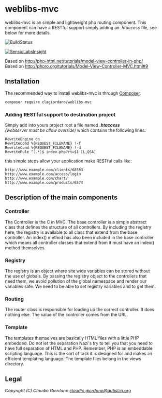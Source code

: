 ﻿# weblibs-mvc
weblibs-mvc is an simple and lightweight php routing component.
This component can have a RESTful support simply adding an *.htaccess* file, see below for more details.

![BuildStatus](https://travis-ci.org/clagiordano/weblibs-mvc.svg?branch=master)

[![SensioLabsInsight](https://insight.sensiolabs.com/projects/336cc1e2-157e-456c-85ba-7f105683fb80/big.png)](https://insight.sensiolabs.com/projects/336cc1e2-157e-456c-85ba-7f105683fb80)

Based on http://php-html.net/tutorials/model-view-controller-in-php/<br />
Based on http://phpro.org/tutorials/Model-View-Controller-MVC.html#9

## Installation
The recommended way to install weblibs-mvc is through [Composer](https://getcomposer.org).
```bash
composer require clagiordano/weblibs-mvc
```

### Adding RESTful support to destination project
Simply add into yours project root a file named ***.htaccess*** <br />
*(webserver must be allow override)* which contains the following lines:
```apacheconf
RewriteEngine on
RewriteCond %{REQUEST_FILENAME} !-f
RewriteCond %{REQUEST_FILENAME} !-d
RewriteRule ^(.*)$ index.php?rt=$1 [L,QSA]
```

this simple steps allow your application make RESTful calls like:

```http
http://www.example.com/clients/68563
http://www.example.com/access/login
http://www.example.com/chart/
http://www.example.com/products/6574
```

## Description of the main components

### Controller
The Controller is the C in MVC.
The base controller is a simple abstract class that defines the
structure of all controllers.
By including the registry here, the registry is available to all class
that extend from the base controller. An index() method has also been
included in the base controller which means all controller classes that
extend from it must have an index() method themselves.

### Registry
The registry is an object where site wide variables can be stored without
the use of globals.
By passing the registry object to the controllers that need them,
we avoid pollution of the global namespace and render our variables safe.
We need to be able to set registry variables and to get them.

### Routing
The router class is responsible for loading up the correct controller.
It does nothing else. The value of the controller comes from the URL.

### Template
The templates themselves are basically HTML files with a little PHP embedded.
Do not let the separation Nazi's try to tell you that you need to have full
separation of HTML and PHP.
Remember, PHP is an embeddable scripting language.
This is the sort of task it is designed for and makes an efficient
templating language. The template files belong in the views directory.

## Legal
*Copyright (C) Claudio Giordano <claudio.giordano@autistici.org>*

